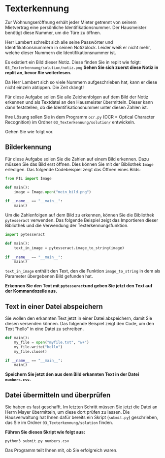 # Texterkennung
Zur Wohnungseröffnung erhält jeder Mieter getrennt von seinem Mietvertrag eine persönliche Identifikationsnummer. Der Hausmeister benötigt diese Nummer, um die Türe zu öffnen.

Herr Lambert schreibt sich alle seine Passwörter und Identifikationsnummern in seinen Notizblock. Leider weiß er nicht mehr, welche dieser Nummern die Identifikationsnummer ist.

Es existiert ein Bild dieser Notiz. Diese finden Sie in replit wie folgt:
`03_Texterkennung/solution/notiz.png`
**Sehen Sie sich zuerst diese Notiz in replit an, bevor Sie weiterlesen.**

Da Herr Lambert sich so viele Nummern aufgeschrieben hat, kann er diese nicht einzeln abtippen. Die Zeit drängt!

Für diese Aufgabe sollen Sie alle Zeichenfolgen auf dem Bild der Notiz erkennen und als Textdatei an den Hausmeister übermitteln. Dieser kann dann feststellen, ob die Identifikationsnummer unter diesen Zahlen ist.

Ihre Lösung sollen Sie in dem Programm `ocr.py` (OCR = Optical Character Recognition) im Ordner `03_Texterkennung/solution/` entwickeln.

Gehen Sie wie folgt vor.

## Bilderkennung
Für diese Aufgabe sollen Sie die Zahlen auf einem Bild erkennen. Dazu müssen Sie das Bild erst öffnen. Dies können Sie mit der Bibliothek `Image` erledigen. Das folgende Codebeispiel zeigt das Öffnen eines Bilds:

```python
from PIL import Image

def main():
    image = Image.open("mein_bild.png")
    
if __name__ == "__main__":
    main()
```

Um die Zahlenfolgen auf dem Bild zu erkennen, können Sie die Bibliothek `pytesseract` verwenden. Das folgende Beispiel zeigt das Importieren dieser Bibliothek und die Verwendung der Texterkennungsfunktion.

```python
import pytesseract

def main():
    text_in_image = pytesseract.image_to_string(image)
    
if __name__ == "__main__":
    main()
```
`text_in_image` enthält den Text, den die Funktion `image_to_string` in dem als Parameter übergebenen Bild gefunden hat.

**Erkennen Sie den Text mit `pytesseract`und geben Sie jetzt den Text auf der Kommandozeile aus.**

## Text in einer Datei abspeichern
Sie wollen den erkannten Text jetzt in einer Datei abspeichern, damit Sie diesen versenden können. Das folgende Beispiel zeigt den Code, um den Text "hello" in eine Datei zu schreiben.

```python
def main():
    my_file = open("myfile.txt", "w+")
    my_file.write("hello")
    my_file.close()

if __name__ == "__main__":
    main()
```

**Speichern Sie jetzt den aus dem Bild erkannten Text in der Datei `numbers.csv`.**

## Datei übermitteln und überprüfen
Sie haben es fast geschafft. Im letzten Schritt müssen Sie jetzt die Datei an Herrn Mayer übermitteln, um diese dort prüfen zu lassen. Die Hausverwaltung hat Ihnen dafür bereits ein Skript (`submit.py`) geschrieben, das Sie im Ordner `03_Texterkennung/solution` finden.

**Führen Sie dieses Skript wie folgt aus:**
```shell
python3 submit.py numbers.csv
```
Das Programm teilt Ihnen mit, ob Sie erfolgreich waren.


